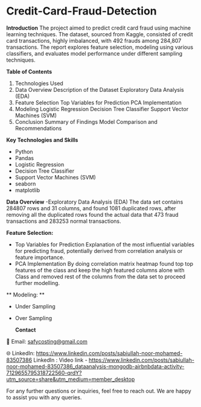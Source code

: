# Credit-Card-Fraud-Detection

**Introduction**
The project aimed to predict credit card fraud using machine learning techniques. The dataset, sourced from Kaggle, consisted of credit card transactions, highly imbalanced, with 492 frauds among 284,807 transactions. The report explores feature selection, modeling using various classifiers, and evaluates model performance under different sampling techniques.

**Table of Contents**

1.	Technologies Used
2.	Data Overview
Description of the Dataset
Exploratory Data Analysis (EDA)
3.	Feature Selection
  Top Variables for Prediction
  PCA Implementation
4.	Modeling
  Logistic Regression
  Decision Tree Classifier
  Support Vector Machines (SVM)
5.	Conclusion
  Summary of Findings
  Model Comparison and Recommendations


**Key Technologies and Skills**
- Python
- Pandas
- Logistic Regression
- Decision Tree Classifier
- Support Vector Machines (SVM)
- seaborn
- matplotlib



**Data Overview**
-Exploratory Data Analysis (EDA)
The data set contains 284807 rows and 31 columns, and found 1081 duplicated rows, after removing all the duplicated rows found the actual data that 473 fraud transactions and 283253 normal transactions.


**Feature Selection:**
- Top Variables for Prediction
Explanation of the most influential variables for predicting fraud, potentially derived from correlation analysis or feature importance.
- PCA Implementation
By doing correlation matrix heatmap found top top features of the class and keep the high featured columns alone with Class and removed rest of the columns from the data set to proceed further modelling.

** Modeling: **
- Under Sampling
- Over Sampling
  


  **Contact**

📧 Email: safycosting@gmail.com

🌐 LinkedIn: https://www.linkedin.com/posts/sabiullah-noor-mohamed-83507386
LinkedIn : Video link - https://www.linkedin.com/posts/sabiullah-noor-mohamed-83507386_dataanalysis-mongodb-airbnbdata-activity-7129655795318722560-qrdY?utm_source=share&utm_medium=member_desktop

For any further questions or inquiries, feel free to reach out. We are happy to assist you with any queries.
